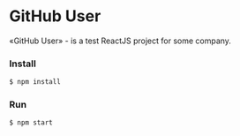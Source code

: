 # GitHub User

«GitHub User» - is a test ReactJS project for some company.

### Install

```bash
$ npm install
```

### Run

```bash
$ npm start
```
